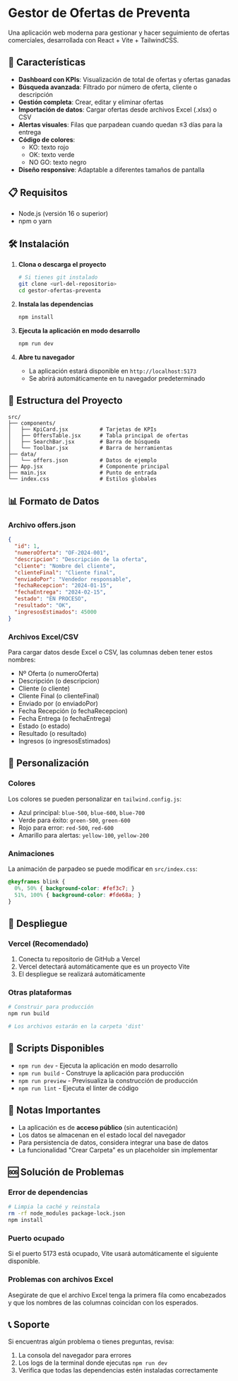 # Gestor de Ofertas de Preventa

Una aplicación web moderna para gestionar y hacer seguimiento de ofertas comerciales, desarrollada con React + Vite + TailwindCSS.

## 🚀 Características

- **Dashboard con KPIs**: Visualización de total de ofertas y ofertas ganadas
- **Búsqueda avanzada**: Filtrado por número de oferta, cliente o descripción
- **Gestión completa**: Crear, editar y eliminar ofertas
- **Importación de datos**: Cargar ofertas desde archivos Excel (.xlsx) o CSV
- **Alertas visuales**: Filas que parpadean cuando quedan ≤3 días para la entrega
- **Código de colores**: 
  - KO: texto rojo
  - OK: texto verde  
  - NO GO: texto negro
- **Diseño responsive**: Adaptable a diferentes tamaños de pantalla

## 📋 Requisitos

- Node.js (versión 16 o superior)
- npm o yarn

## 🛠️ Instalación

1. **Clona o descarga el proyecto**
   ```bash
   # Si tienes git instalado
   git clone <url-del-repositorio>
   cd gestor-ofertas-preventa
   ```

2. **Instala las dependencias**
   ```bash
   npm install
   ```

3. **Ejecuta la aplicación en modo desarrollo**
   ```bash
   npm run dev
   ```

4. **Abre tu navegador**
   - La aplicación estará disponible en `http://localhost:5173`
   - Se abrirá automáticamente en tu navegador predeterminado

## 📁 Estructura del Proyecto

```
src/
├── components/
│   ├── KpiCard.jsx          # Tarjetas de KPIs
│   ├── OffersTable.jsx      # Tabla principal de ofertas
│   ├── SearchBar.jsx        # Barra de búsqueda
│   └── Toolbar.jsx          # Barra de herramientas
├── data/
│   └── offers.json          # Datos de ejemplo
├── App.jsx                  # Componente principal
├── main.jsx                 # Punto de entrada
└── index.css                # Estilos globales
```

## 📊 Formato de Datos

### Archivo offers.json
```json
{
  "id": 1,
  "numeroOferta": "OF-2024-001",
  "descripcion": "Descripción de la oferta",
  "cliente": "Nombre del cliente",
  "clienteFinal": "Cliente final",
  "enviadoPor": "Vendedor responsable",
  "fechaRecepcion": "2024-01-15",
  "fechaEntrega": "2024-02-15",
  "estado": "EN PROCESO",
  "resultado": "OK",
  "ingresosEstimados": 45000
}
```

### Archivos Excel/CSV
Para cargar datos desde Excel o CSV, las columnas deben tener estos nombres:
- Nº Oferta (o numeroOferta)
- Descripción (o descripcion)
- Cliente (o cliente)
- Cliente Final (o clienteFinal)
- Enviado por (o enviadoPor)
- Fecha Recepción (o fechaRecepcion)
- Fecha Entrega (o fechaEntrega)
- Estado (o estado)
- Resultado (o resultado)
- Ingresos (o ingresosEstimados)

## 🎨 Personalización

### Colores
Los colores se pueden personalizar en `tailwind.config.js`:
- Azul principal: `blue-500`, `blue-600`, `blue-700`
- Verde para éxito: `green-500`, `green-600`
- Rojo para error: `red-500`, `red-600`
- Amarillo para alertas: `yellow-100`, `yellow-200`

### Animaciones
La animación de parpadeo se puede modificar en `src/index.css`:
```css
@keyframes blink {
  0%, 50% { background-color: #fef3c7; }
  51%, 100% { background-color: #fde68a; }
}
```

## 🚀 Despliegue

### Vercel (Recomendado)
1. Conecta tu repositorio de GitHub a Vercel
2. Vercel detectará automáticamente que es un proyecto Vite
3. El despliegue se realizará automáticamente

### Otras plataformas
```bash
# Construir para producción
npm run build

# Los archivos estarán en la carpeta 'dist'
```

## 🔧 Scripts Disponibles

- `npm run dev` - Ejecuta la aplicación en modo desarrollo
- `npm run build` - Construye la aplicación para producción
- `npm run preview` - Previsualiza la construcción de producción
- `npm run lint` - Ejecuta el linter de código

## 📝 Notas Importantes

- La aplicación es de **acceso público** (sin autenticación)
- Los datos se almacenan en el estado local del navegador
- Para persistencia de datos, considera integrar una base de datos
- La funcionalidad "Crear Carpeta" es un placeholder sin implementar

## 🆘 Solución de Problemas

### Error de dependencias
```bash
# Limpia la caché y reinstala
rm -rf node_modules package-lock.json
npm install
```

### Puerto ocupado
Si el puerto 5173 está ocupado, Vite usará automáticamente el siguiente disponible.

### Problemas con archivos Excel
Asegúrate de que el archivo Excel tenga la primera fila como encabezados y que los nombres de las columnas coincidan con los esperados.

## 📞 Soporte

Si encuentras algún problema o tienes preguntas, revisa:
1. La consola del navegador para errores
2. Los logs de la terminal donde ejecutas `npm run dev`
3. Verifica que todas las dependencias estén instaladas correctamente
